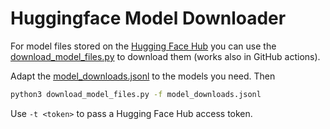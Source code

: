 # Huggingface Model Downloader

For model files stored on the [Hugging Face Hub](https://huggingface.co/models) you can use the [download_model_files.py](download_model_files.py) to download them (works also in GitHub actions).

Adapt the [model_downloads.jsonl](model_downloads.jsonl) to the models you need. Then
```bash
python3 download_model_files.py -f model_downloads.jsonl
```
Use `-t <token>` to pass a Hugging Face Hub access token.

